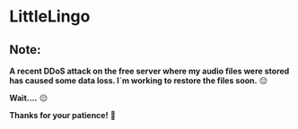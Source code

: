 # LittleLingo

## Note:

**A recent DDoS attack on the free server where my audio files were stored has caused some data loss. I`m working to restore the files soon.** 😔

**Wait....** 😔

**Thanks for your patience!** 🙏
